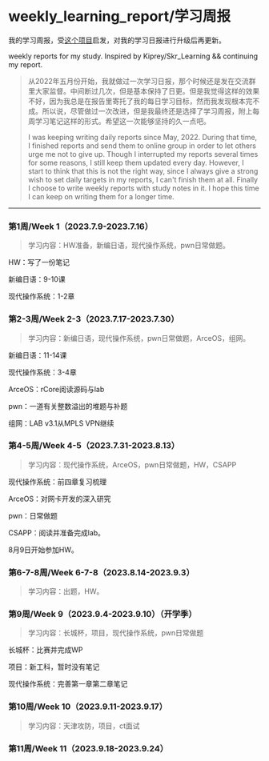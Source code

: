 # weekly_learning_report/学习周报

我的学习周报，受[这个项目](https://github.com/Kiprey/Skr_Learning)启发，对我的学习日报进行升级后再更新。

weekly reports for my study. Inspired by Kiprey/Skr_Learning &amp;&amp; continuing my report.

> 从2022年五月份开始，我就做过一次学习日报，那个时候还是发在交流群里大家监督。中间断过几次，但是基本保持了日更。但是我觉得这样的效果不好，因为我总是在报告里寄托了我的每日学习目标，然而我发现根本完不成。所以说，尽管做过一次改进，但是我最终还是选择了学习周报，附上每周学习笔记这样的形式。希望这一次能够坚持的久一点吧。
>
> I was keeping writing daily reports since May, 2022. During that time, I finished reports and send them to online group in order to let others urge me not to give up. Though I interrupted my reports several times for some reasons, I still keep them updated every day. However, I start to think that this is not the right way, since I always give a strong wish to set daily targets in my reports, I can't finish them at all. Finally I choose to write weekly reports with study notes in it. I hope this time I can keep on writing them for a longer time.

---

### 第1周/Week 1（2023.7.9-2023.7.16）

> 学习内容：HW准备，新编日语，现代操作系统，pwn日常做题。

HW：写了一份笔记

新编日语：9-10课

现代操作系统：1-2章

### 第2-3周/Week 2-3（2023.7.17-2023.7.30）

>学习内容：新编日语，现代操作系统，pwn日常做题，ArceOS，组网。

新编日语：11-14课

现代操作系统：3-4章

ArceOS：rCore阅读源码与lab

pwn：一道有关整数溢出的堆题与补题

组网：LAB v3.1从MPLS VPN继续

### 第4-5周/Week 4-5（2023.7.31-2023.8.13）

> 学习内容：现代操作系统，ArceOS，pwn日常做题，HW，CSAPP

现代操作系统：前四章复习梳理

ArceOS：对网卡开发的深入研究

pwn：日常做题

CSAPP：阅读并准备完成lab。

8月9日开始参加HW。

### 第6-7-8周/Week 6-7-8（2023.8.14-2023.9.3）

> 学习内容：出题，HW。

### 第9周/Week 9（2023.9.4-2023.9.10）（开学季）

>学习内容：长城杯，项目，现代操作系统，pwn日常做题

长城杯：比赛并完成WP

项目：新工科，暂时没有笔记

现代操作系统：完善第一章第二章笔记

### 第10周/Week 10（2023.9.11-2023.9.17）

> 学习内容：天津攻防，项目，ct面试

### 第11周/Week 11（2023.9.18-2023.9.24）
